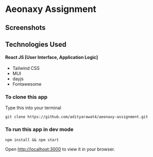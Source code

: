# Aeonaxy Assignment

## Screenshots


## Technologies Used

#### React JS [User Interface, Application Logic]
- Tailwind CSS
- MUI 
- dayjs
- Fontawesome

### To clone this app
Type this into your terminal

    git clone https://github.com/adityarawat4/aeonaxy-assignment.git

### To run this app in dev mode
  
    npm install && npm start
    
Open [http://localhost:3000](http://localhost:3000) to view it in your browser.
